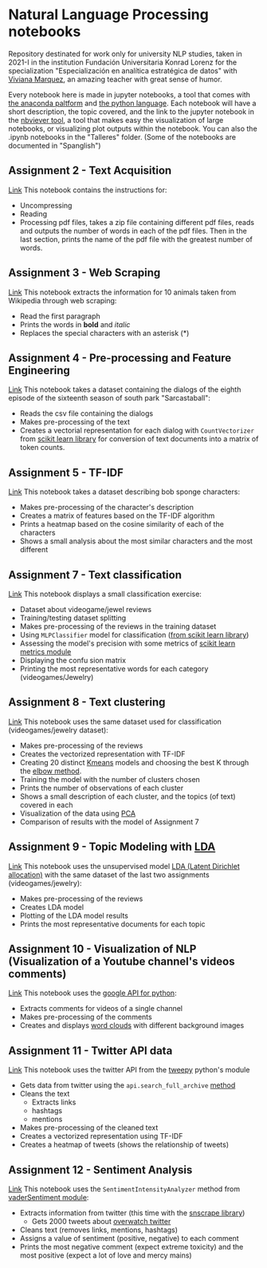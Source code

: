 # Natural Language Processing notebooks
Repository destinated for work only for university NLP studies, taken in 2021-I in the institution Fundación Universitaria Konrad Lorenz for the specialization "Especialización en analítica estratégica de datos" with [Viviana Marquez](https://github.com/vivianamarquez), an amazing teacher with great sense of humor.
 
Every notebook here is made in jupyter notebooks, a tool that comes with [the anaconda paltform](https://www.anaconda.com/products/individual) and [the python language](https://www.python.org/about/). Each notebook will have a short description, the topic covered, and the link to the jupyter notebook in the [nbviever tool](https://nbviewer.jupyter.org/), a tool that makes easy the visualization of large notebooks, or visualizing plot outputs within the notebook. You can also the .ipynb notebooks in the "Talleres" folder. (Some of the notebooks are documented in "Spanglish")

## Assignment 2 - Text Acquisition
[Link](https://nbviewer.jupyter.org/github/KstroO/NLPUni/blob/main/Talleres/Taller%202%20-%20Fabi%C3%A1n%20Castro.ipynb)
This notebook contains the instructions for:
* Uncompressing
* Reading
* Processing
pdf files, takes a zip file containing different pdf files, reads and outputs the number of words in each of the pdf files. Then in the last section, prints the name of the pdf file with the greatest number of words.

## Assignment 3 - Web Scraping
[Link](https://nbviewer.jupyter.org/github/KstroO/NLPUni/blob/main/Talleres/Taller%203%20-%20Fabi%C3%A1n%20Castro.ipynb)
This notebook extracts the information for 10 animals taken from Wikipedia through web scraping:
* Read the first paragraph
* Prints the words in **bold** and *italic*
* Replaces the special characters with an asterisk (*)

## Assignment 4 - Pre-processing and Feature Engineering
[Link](https://nbviewer.jupyter.org/github/KstroO/NLPUni/blob/main/Talleres/Taller%204%20-%20Fabi%C3%A1n%20Castro.ipynb)
This notebook takes a dataset containing the dialogs of the eighth episode of the sixteenth season of south park "Sarcastaball":
* Reads the csv file containing the dialogs
* Makes pre-processing of the text
* Creates a vectorial representation for each dialog with `CountVectorizer` from [scikit learn library](http://scikit-learn.org/stable/modules/generated/sklearn.feature_extraction.text.CountVectorizer.html) for conversion of text documents into a matrix of token counts.

## Assignment 5 - TF-IDF
[Link](https://nbviewer.jupyter.org/github/KstroO/NLPUni/blob/main/Talleres/Taller%205%20-%20Fabi%C3%A1n%20Castro.ipynb)
This notebook takes a dataset describing bob sponge characters:
* Makes pre-processing of the character's description
* Creates a matrix of features based on the TF-IDF algorithm
* Prints a heatmap based on the cosine similarity of each of the characters
* Shows a small analysis about the most similar characters and the most different

## Assignment 7 - Text classification
[Link](https://nbviewer.jupyter.org/github/KstroO/NLPUni/blob/main/Talleres/Taller%207%20-%20Fabi%C3%A1n%20Castro.ipynb)
This notebook displays a small classification exercise:
* Dataset about videogame/jewel reviews
* Training/testing dataset splitting
* Makes pre-processing of the reviews in the training dataset
* Using `MLPClassifier` model for classification ([from scikit learn library](https://scikit-learn.org/stable/modules/generated/sklearn.neural_network.MLPClassifier.html))
* Assessing the model's precision with some metrics of [scikit learn metrics module](https://scikit-learn.org/stable/modules/model_evaluation.html) 
* Displaying the confu  sion matrix
* Printing the most representative words for each category (videogames/Jewelry)

## Assignment 8 - Text clustering
[Link](https://nbviewer.jupyter.org/github/KstroO/NLPUni/blob/main/Talleres/Taller%208%20-%20Fabi%C3%A1n%20Castro.ipynb)
This notebook uses the same dataset used for classification (videogames/jewelry dataset):
* Makes pre-processing of the reviews
* Creates the vectorized representation with TF-IDF
* Creating 20 distinct [Kmeans](https://scikit-learn.org/stable/modules/generated/sklearn.cluster.KMeans.html) models and choosing the best K through the [elbow method](https://www.google.com/search?q=the+elbow+method+kmeans&rlz=1C1CHZN_enCO941CO941&oq=the+elbow+method+kmeans&aqs=chrome..69i57.5001j0j7&sourceid=chrome&ie=UTF-8).
* Training the model with the number of clusters chosen
* Prints the number of observations of each cluster
* Shows a small description of each cluster, and the topics (of text) covered in each
* Visualization of the data using [PCA](https://scikit-learn.org/stable/modules/generated/sklearn.decomposition.PCA.html)
* Comparison of results with the model of Assignment 7

## Assignment 9 - Topic Modeling with [LDA](https://radimrehurek.com/gensim/models/ldamodel.html)
[Link](https://nbviewer.jupyter.org/github/KstroO/NLPUni/blob/main/Talleres/Taller%209%20-%20Fabi%C3%A1n%20Castro.ipynb)
This notebook uses the unsupervised model [LDA (Latent Dirichlet allocation)](https://en.wikipedia.org/wiki/Latent_Dirichlet_allocation) with the same dataset of the last two assignments (videogames/jewelry):
* Makes pre-processing of the reviews
* Creates LDA model
* Plotting of the LDA model results
* Prints the most representative documents for each topic

## Assignment 10 - Visualization of NLP (Visualization of a Youtube channel's videos comments)
[Link](https://nbviewer.jupyter.org/github/KstroO/NLPUni/blob/main/Talleres/Taller%2010%20-%20Fabi%C3%A1n%20Castro.ipynb)
This notebook uses the [google API for python](https://github.com/googleapis/google-api-python-client/blob/master/docs/start.md):
* Extracts comments for videos of a single channel
* Makes pre-processing of the comments
* Creates and displays [word clouds](https://pypi.org/project/wordcloud) with different background images

## Assignment 11 - Twitter API data
[Link](https://nbviewer.jupyter.org/github/KstroO/NLPUni/blob/main/Talleres/Taller%2011%20-%20Fabi%C3%A1n%20Castro.ipynb)
This notebook uses the twitter API from the [tweepy](https://www.tweepy.org/) python's module
* Gets data from twitter using the `api.search_full_archive` [method](https://developer.twitter.com/en/docs/twitter-api/premium/search-api/quick-start/premium-full-archive)
* Cleans the text
  * Extracts links
  * hashtags
  * mentions
* Makes pre-processing of the cleaned text
* Creates a vectorized representation using TF-IDF
* Creates a heatmap of tweets (shows the relationship of tweets)

## Assignment 12 - Sentiment Analysis
[Link](https://nbviewer.jupyter.org/github/KstroO/NLPUni/blob/main/Talleres/Taller%2012%20-%20Fabi%C3%A1n%20Castro.ipynb)
This notebook uses the `SentimentIntensityAnalyzer` method from [vaderSentiment module](https://pypi.org/project/vaderSentiment):
* Extracts information from twitter (this time with the [snscrape library](https://github.com/JustAnotherArchivist/snscrape))
  * Gets 2000 tweets about [overwatch twitter](https://twitter.com/playoverwatch)
* Cleans text (removes links, mentions, hashtags)
* Assigns a value of sentiment (positive, negative) to each comment
* Prints the most negative comment (expect extreme toxicity) and the most positive (expect a lot of love and mercy mains)
